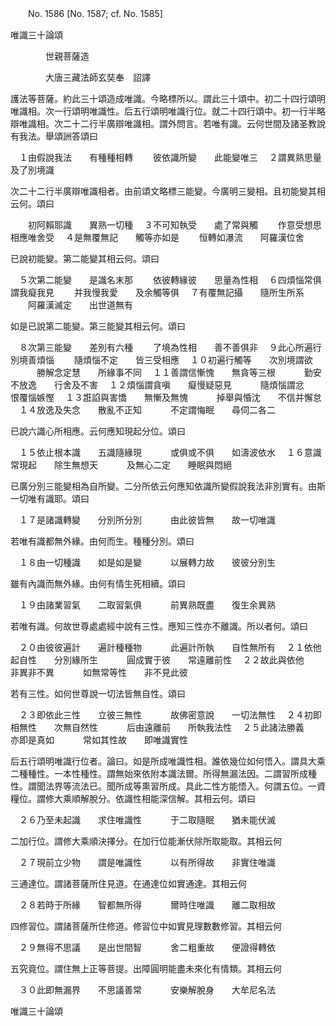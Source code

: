 ﻿　　No. 1586 [No. 1587; cf. No. 1585]

唯識三十論頌

　　　　世親菩薩造


　　　　大唐三藏法師玄奘奉　詔譯


護法等菩薩。約此三十頌造成唯識。今略標所以。謂此三十頌中。初二十四行頌明唯識相。次一行頌明唯識性。后五行頌明唯識行位。就二十四行頌中。初一行半略辯唯識相。次二十二行半廣辯唯識相。謂外問言。若唯有識。云何世間及諸圣教說有我法。舉頌詶答頌曰

　１由假說我法　　有種種相轉
　　彼依識所變　　此能變唯三
　２謂異熟思量　　及了別境識　

次二十二行半廣辯唯識相者。由前頌文略標三能變。今廣明三變相。且初能變其相云何。頌曰

　　初阿賴耶識　　異熟一切種
　３不可知執受　　處了常與觸
　　作意受想思　　相應唯舍受
　４是無覆無記　　觸等亦如是
　　恒轉如瀑流　　阿羅漢位舍　

已說初能變。第二能變其相云何。頌曰

　５次第二能變　　是識名末那
　　依彼轉緣彼　　思量為性相
　６四煩惱常俱　　謂我癡我見
　　并我慢我愛　　及余觸等俱
　７有覆無記攝　　隨所生所系
　　阿羅漢滅定　　出世道無有　

如是已說第二能變。第三能變其相云何。頌曰

　８次第三能變　　差別有六種
　　了境為性相　　善不善俱非
　９此心所遍行　　別境善煩惱
　　隨煩惱不定　　皆三受相應
　１０初遍行觸等　　次別境謂欲
　　　勝解念定慧　　所緣事不同
　１１善謂信慚愧　　無貪等三根
　　　勤安不放逸　　行舍及不害
　１２煩惱謂貪嗔　　癡慢疑惡見
　　　隨煩惱謂忿　　恨覆惱嫉慳
　１３誑諂與害憍　　無慚及無愧
　　　掉舉與惛沈　　不信并懈怠
　１４放逸及失念　　散亂不正知
　　　不定謂悔眠　　尋伺二各二　

已說六識心所相應。云何應知現起分位。頌曰

　１５依止根本識　　五識隨緣現
　　　或俱或不俱　　如濤波依水
　１６意識常現起　　除生無想天
　　　及無心二定　　睡眠與悶絕　

已廣分別三能變相為自所變。二分所依云何應知依識所變假說我法非別實有。由斯一切唯有識耶。頌曰

　１７是諸識轉變　　分別所分別
　　　由此彼皆無　　故一切唯識　

若唯有識都無外緣。由何而生。種種分別。頌曰

　１８由一切種識　　如是如是變
　　　以展轉力故　　彼彼分別生　

雖有內識而無外緣。由何有情生死相續。頌曰

　１９由諸業習氣　　二取習氣俱
　　　前異熟既盡　　復生余異熟　

若唯有識。何故世尊處處經中說有三性。應知三性亦不離識。所以者何。頌曰

　２０由彼彼遍計　　遍計種種物
　　　此遍計所執　　自性無所有
　２１依他起自性　　分別緣所生
　　　圓成實于彼　　常遠離前性
　２２故此與依他　　非異非不異
　　　如無常等性　　非不見此彼　

若有三性。如何世尊說一切法皆無自性。頌曰

　２３即依此三性　　立彼三無性
　　　故佛密意說　　一切法無性
　２４初即相無性　　次無自然性
　　　后由遠離前　　所執我法性
　２５此諸法勝義　　亦即是真如
　　　常如其性故　　即唯識實性　

后五行頌明唯識行位者。論曰。如是所成唯識性相。誰依幾位如何悟入。謂具大乘二種種性。一本性種性。謂無始來依附本識法爾。所得無漏法因。二謂習所成種性。謂聞法界等流法已。聞所成等熏習所成。具此二性方能悟入。何謂五位。一資糧位。謂修大乘順解脫分。依識性相能深信解。其相云何。頌曰

　２６乃至未起識　　求住唯識性
　　　于二取隨眠　　猶未能伏滅　

二加行位。謂修大乘順決擇分。在加行位能漸伏除所取能取。其相云何

　２７現前立少物　　謂是唯識性
　　　以有所得故　　非實住唯識　

三通達位。謂諸菩薩所住見道。在通達位如實通達。其相云何

　２８若時于所緣　　智都無所得
　　　爾時住唯識　　離二取相故　

四修習位。謂諸菩薩所住修道。修習位中如實見理數數修習。其相云何

　２９無得不思議　　是出世間智
　　　舍二粗重故　　便證得轉依　

五究竟位。謂住無上正等菩提。出障圓明能盡未來化有情類。其相云何

　３０此即無漏界　　不思議善常
　　　安樂解脫身　　大牟尼名法　

唯識三十論頌
